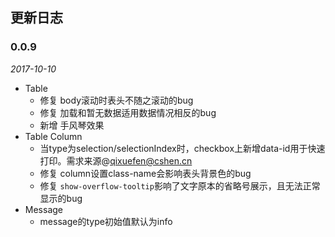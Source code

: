## 更新日志

### 0.0.9
*2017-10-10*

- Table
    - 修复 body滚动时表头不随之滚动的bug
    - 修复 加载和暂无数据适用数据情况相反的bug
    - 新增 手风琴效果
- Table Column
    - 当type为selection/selectionIndex时，checkbox上新增data-id用于快速打印。需求来源@qixuefen@cshen.cn
    - 修复 column设置class-name会影响表头背景色的bug
    - 修复 `show-overflow-tooltip`影响了文字原本的省略号展示，且无法正常显示的bug
- Message
    - message的type初始值默认为info
